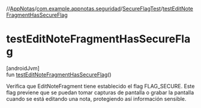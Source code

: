 //[AppNotas](../../../index.md)/[com.example.appnotas.seguridad](../index.md)/[SecureFlagTest](index.md)/[testEditNoteFragmentHasSecureFlag](test-edit-note-fragment-has-secure-flag.md)

# testEditNoteFragmentHasSecureFlag

[androidJvm]\
fun [testEditNoteFragmentHasSecureFlag](test-edit-note-fragment-has-secure-flag.md)()

Verifica que EditNoteFragment tiene establecido el flag FLAG_SECURE. Este flag previene que se puedan tomar capturas de pantalla o grabar la pantalla cuando se está editando una nota, protegiendo así información sensible.
